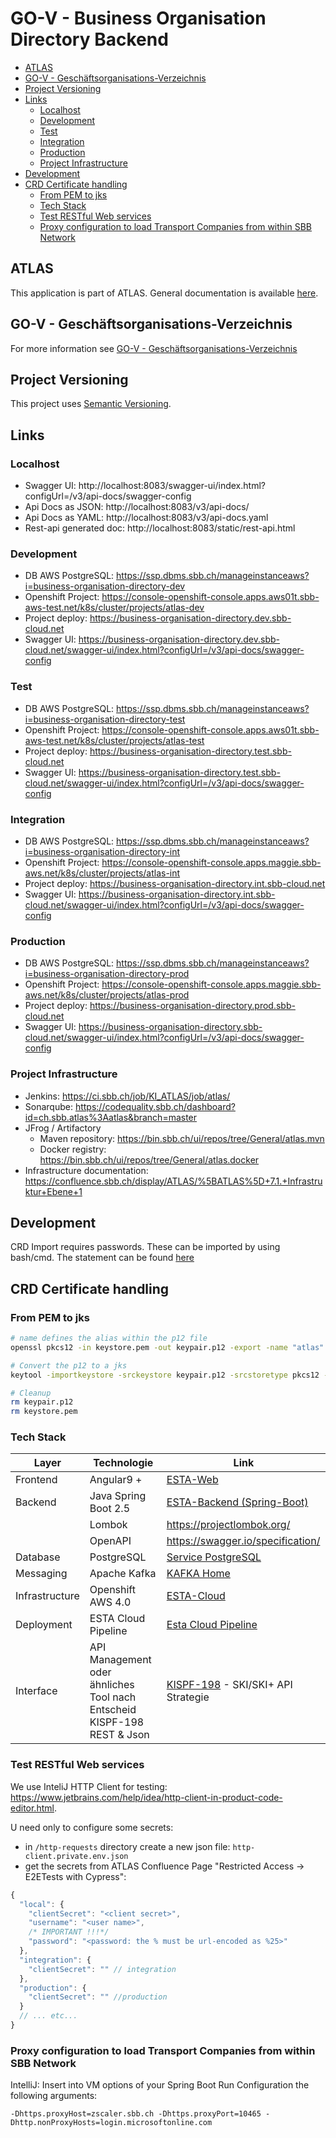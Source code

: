 # GO-V - Business Organisation Directory Backend

<!-- toc -->

- [ATLAS](#atlas)
- [GO-V - Geschäftsorganisations-Verzeichnis](#go-v---geschaftsorganisations-verzeichnis)
- [Project Versioning](#project-versioning)
- [Links](#links)
  * [Localhost](#localhost)
  * [Development](#development)
  * [Test](#test)
  * [Integration](#integration)
  * [Production](#production)
  * [Project Infrastructure](#project-infrastructure)
- [Development](#development-1)
- [CRD Certificate handling](#crd-certificate-handling)
  * [From PEM to jks](#from-pem-to-jks)
  * [Tech Stack](#tech-stack)
  * [Test RESTful Web services](#test-restful-web-services)
  * [Proxy configuration to load Transport Companies from within SBB Network](#proxy-configuration-to-load-transport-companies-from-within-sbb-network)

<!-- tocstop -->

## ATLAS
This application is part of ATLAS. General documentation is available [here](https://code.sbb.ch/projects/KI_ATLAS/repos/atlas-backend/browse/README.md#big-picture).

## GO-V - Geschäftsorganisations-Verzeichnis

For more information see [GO-V - Geschäftsorganisations-Verzeichnis](https://confluence.sbb.ch/pages/viewpage.action?pageId=1954104583) 

## Project Versioning
This project uses [Semantic Versioning](https://semver.org/).

## Links

### Localhost
* Swagger UI: http://localhost:8083/swagger-ui/index.html?configUrl=/v3/api-docs/swagger-config
* Api Docs as JSON: http://localhost:8083/v3/api-docs/
* Api Docs as YAML: http://localhost:8083/v3/api-docs.yaml
* Rest-api generated doc: http://localhost:8083/static/rest-api.html

### Development
* DB AWS PostgreSQL: https://ssp.dbms.sbb.ch/manageinstanceaws?i=business-organisation-directory-dev
* Openshift Project: https://console-openshift-console.apps.aws01t.sbb-aws-test.net/k8s/cluster/projects/atlas-dev
* Project deploy: https://business-organisation-directory.dev.sbb-cloud.net
* Swagger UI: https://business-organisation-directory.dev.sbb-cloud.net/swagger-ui/index.html?configUrl=/v3/api-docs/swagger-config

### Test
* DB AWS PostgreSQL: https://ssp.dbms.sbb.ch/manageinstanceaws?i=business-organisation-directory-test
* Openshift Project: https://console-openshift-console.apps.aws01t.sbb-aws-test.net/k8s/cluster/projects/atlas-test
* Project deploy: https://business-organisation-directory.test.sbb-cloud.net
* Swagger UI: https://business-organisation-directory.test.sbb-cloud.net/swagger-ui/index.html?configUrl=/v3/api-docs/swagger-config

### Integration
* DB AWS PostgreSQL: https://ssp.dbms.sbb.ch/manageinstanceaws?i=business-organisation-directory-int
* Openshift Project: https://console-openshift-console.apps.maggie.sbb-aws.net/k8s/cluster/projects/atlas-int
* Project deploy: https://business-organisation-directory.int.sbb-cloud.net
* Swagger UI: https://business-organisation-directory.int.sbb-cloud.net/swagger-ui/index.html?configUrl=/v3/api-docs/swagger-config

### Production
* DB AWS PostgreSQL: https://ssp.dbms.sbb.ch/manageinstanceaws?i=business-organisation-directory-prod
* Openshift Project: https://console-openshift-console.apps.maggie.sbb-aws.net/k8s/cluster/projects/atlas-prod
* Project deploy: https://business-organisation-directory.prod.sbb-cloud.net
* Swagger UI:  https://business-organisation-directory.sbb-cloud.net/swagger-ui/index.html?configUrl=/v3/api-docs/swagger-config


### Project Infrastructure
* Jenkins: https://ci.sbb.ch/job/KI_ATLAS/job/atlas/
* Sonarqube: https://codequality.sbb.ch/dashboard?id=ch.sbb.atlas%3Aatlas&branch=master
* JFrog / Artifactory
  * Maven repository: https://bin.sbb.ch/ui/repos/tree/General/atlas.mvn
  * Docker registry: https://bin.sbb.ch/ui/repos/tree/General/atlas.docker
* Infrastructure documentation: https://confluence.sbb.ch/display/ATLAS/%5BATLAS%5D+7.1.+Infrastruktur+Ebene+1

## Development

CRD Import requires passwords. These can be imported by using bash/cmd. The statement can be found [here](https://confluence.sbb.ch/pages/viewpage.action?pageId=1881802050)

## CRD Certificate handling

### From PEM to jks
```bash
# name defines the alias within the p12 file
openssl pkcs12 -in keystore.pem -out keypair.p12 -export -name "atlas"

# Convert the p12 to a jks
keytool -importkeystore -srckeystore keypair.p12 -srcstoretype pkcs12 -destkeystore keystore.jks

# Cleanup
rm keypair.p12
rm keystore.pem
```

### Tech Stack
| Layer     |  Technologie    |  Link     |
|-----------|------------|-----------|
|Frontend   | Angular9 + | [ESTA-Web](https://confluence.sbb.ch/display/CLEW/ESTA-Web) |
|Backend    |Java Spring Boot 2.5 | [ESTA-Backend (Spring-Boot)](https://confluence.sbb.ch/pages/viewpage.action?pageId=1306395091) |
|           |Lombok | https://projectlombok.org/ |
|           |OpenAPI | https://swagger.io/specification/ |
|Database	|PostgreSQL| [Service PostgreSQL](https://confluence.sbb.ch/display/PLA/Service+PostgreSQL)|
|Messaging	|Apache Kafka| [KAFKA Home](https://confluence.sbb.ch/display/KAFKA/KAFKA+Home)|
|Infrastructure|	Openshift AWS 4.0| [ESTA-Cloud](https://confluence.sbb.ch/display/CLEW/ESTA-Cloud)|
|Deployment	|ESTA Cloud Pipeline| [Esta Cloud Pipeline](https://confluence.sbb.ch/display/CLEW/Esta+Cloud+Pipeline)|
|Interface|  API Management oder ähnliches Tool nach Entscheid KISPF-198 <br> REST & Json| [KISPF-198](https://flow.sbb.ch/browse/KISPF-198) - SKI/SKI+ API Strategie|

### Test RESTful Web services
We use InteliJ HTTP Client for testing: https://www.jetbrains.com/help/idea/http-client-in-product-code-editor.html.

U need only to configure some secrets:
* in `/http-requests` directory create a new json file: `http-client.private.env.json`
* get the secrets from ATLAS Confluence Page "Restricted Access -> E2ETests with Cypress":
```javascript
{
  "local": {
    "clientSecret": "<client secret>",
    "username": "<user name>",
    /* IMPORTANT !!!*/
    "password": "<password: the % must be url-encoded as %25>"
  },
  "integration": {
    "clientSecret": "" // integration
  },
  "production": {
    "clientSecret": "" //production 
  }
  // ... etc...
}
```

### Proxy configuration to load Transport Companies from within SBB Network
IntelliJ: Insert into VM options of your Spring Boot Run Configuration the following arguments:
~~~
-Dhttps.proxyHost=zscaler.sbb.ch -Dhttps.proxyPort=10465 -Dhttp.nonProxyHosts=login.microsoftonline.com
~~~
